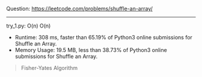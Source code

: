 Question: https://leetcode.com/problems/shuffle-an-array/

---

try_1.py: O(n) O(n)

* Runtime: 308 ms, faster than 65.19% of Python3 online submissions for Shuffle an Array.
* Memory Usage: 19.5 MB, less than 38.73% of Python3 online submissions for Shuffle an Array.

> Fisher-Yates Algorithm 
